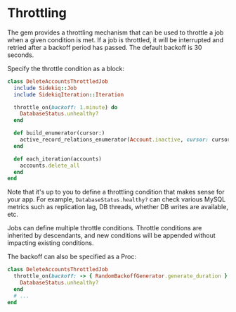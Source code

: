 # Throttling

The gem provides a throttling mechanism that can be used to throttle a job when a given condition is met.
If a job is throttled, it will be interrupted and retried after a backoff period has passed.
The default backoff is 30 seconds.

Specify the throttle condition as a block:

```ruby
class DeleteAccountsThrottledJob
  include Sidekiq::Job
  include SidekiqIteration::Iteration

  throttle_on(backoff: 1.minute) do
    DatabaseStatus.unhealthy?
  end

  def build_enumerator(cursor:)
    active_record_relations_enumerator(Account.inactive, cursor: cursor)
  end

  def each_iteration(accounts)
    accounts.delete_all
  end
end
```

Note that it's up to you to define a throttling condition that makes sense for your app.
For example, `DatabaseStatus.healthy?` can check various MySQL metrics such as replication lag, DB threads, whether DB writes are available, etc.

Jobs can define multiple throttle conditions. Throttle conditions are inherited by descendants, and new conditions will be appended without impacting existing conditions.

The backoff can also be specified as a Proc:

```ruby
class DeleteAccountsThrottledJob
  throttle_on(backoff: -> { RandomBackoffGenerator.generate_duration } ) do
    DatabaseStatus.unhealthy?
  end
  # ...
end
```
